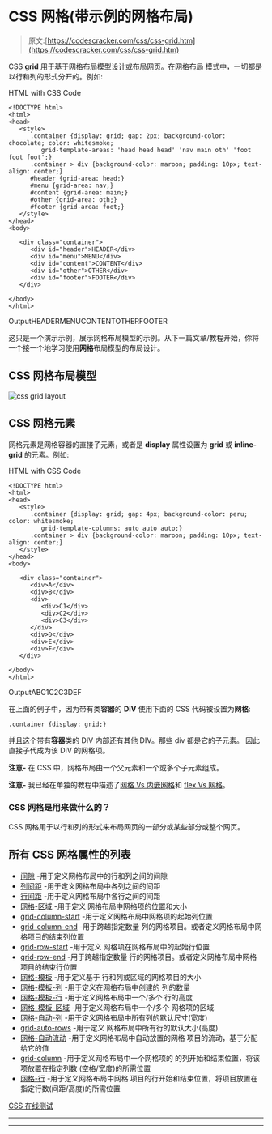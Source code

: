 # CSS 网格(带示例的网格布局)

> 原文:[https://codescracker.com/css/css-grid.htm](https://codescracker.com/css/css-grid.htm)

CSS **grid** 用于基于网格布局模型设计或布局网页。在网格布局 模式中，一切都是以行和列的形式分开的。例如:

HTML with CSS Code

```
<!DOCTYPE html>
<html>
<head>
   <style>
      .container {display: grid; gap: 2px; background-color: chocolate; color: whitesmoke;
         grid-template-areas: 'head head head' 'nav main oth' 'foot foot foot';}
      .container > div {background-color: maroon; padding: 10px; text-align: center;}
      #header {grid-area: head;}
      #menu {grid-area: nav;}
      #content {grid-area: main;}
      #other {grid-area: oth;}
      #footer {grid-area: foot;}
   </style>
</head>
<body>

   <div class="container">
      <div id="header">HEADER</div>
      <div id="menu">MENU</div>
      <div id="content">CONTENT</div>
      <div id="other">OTHER</div>
      <div id="footer">FOOTER</div>
   </div>

</body>
</html>
```

OutputHEADERMENUCONTENTOTHERFOOTER

这只是一个演示示例，展示网格布局模型的示例。从下一篇文章/教程开始，你将一个接一个地学习使用**网格**布局模型的布局设计。

## CSS 网格布局模型

![css grid layout](../Images/20ae451ee2fbdb3385d4705914fc939d.png)

## CSS 网格元素

网格元素是网格容器的直接子元素，或者是 **display** 属性设置为 **grid** 或 **inline-grid** 的元素。例如:

HTML with CSS Code

```
<!DOCTYPE html>
<html>
<head>
   <style>
      .container {display: grid; gap: 4px; background-color: peru; color: whitesmoke;
         grid-template-columns: auto auto auto;}
      .container > div {background-color: maroon; padding: 10px; text-align: center;}
   </style>
</head>
<body>

   <div class="container">
      <div>A</div>
      <div>B</div>
      <div>
         <div>C1</div>
         <div>C2</div>
         <div>C3</div>
      </div>
      <div>D</div>
      <div>E</div>
      <div>F</div>
   </div>

</body>
</html>
```

OutputABC1C2C3DEF

在上面的例子中，因为带有类**容器**的 **DIV** 使用下面的 CSS 代码被设置为**网格**:

```
.container {display: grid;}
```

并且这个带有**容器**类的 DIV 内部还有其他 DIV。那些 div 都是它的子元素。 因此直接子代成为该 DIV 的网格项。

**注意-** 在 CSS 中，网格布局由一个父元素和一个或多个子元素组成。

**注意-** 我已经在单独的教程中描述了[网格 Vs 内嵌网格](/css/css-grid-vs-inline-grid.htm)和 [flex Vs 网格](/css/css-flex-vs-grid.htm)。

### CSS 网格是用来做什么的？

CSS 网格用于以行和列的形式来布局网页的一部分或某些部分或整个网页。

## 所有 CSS 网格属性的列表

*   [间隙](/css/css-gap.htm) -用于定义网格布局中的行和列之间的间隙
*   [列间距](/css/css-column-gap.htm) -用于定义网格布局中各列之间的间距
*   [行间距](/css/css-row-gap.htm) -用于定义网格布局中各行之间的间距
*   [网格-区域](/css/css-grid-area.htm) -用于定义 网格布局中网格项的位置和大小
*   [grid-column-start](/css/css-grid-column-start.htm) -用于定义网格布局中网格项的起始列位置
*   [grid-column-end](/css/css-grid-column-end.htm) -用于跨越指定数量 列的网格项目。或者定义网格布局中网格项目的结束列位置
*   [grid-row-start](/css/css-grid-row-start.htm) -用于定义 网格项在网格布局中的起始行位置
*   [grid-row-end](/css/css-grid-row-end.htm) -用于跨越指定数量 行的网格项目。或者定义网格布局中网格项目的结束行位置
*   [网格-模板](/css/css-grid-template.htm) -用于定义基于 行和列或区域的网格项目的大小
*   [网格-模板-列](/css/css-grid-template-columns.htm) -用于定义在网格布局中创建的 列的数量
*   [网格-模板-行](/css/css-grid-template-rows.htm) -用于定义网格布局中一个/多个 行的高度
*   [网格-模板-区域](/css/css-grid-template-areas.htm) -用于定义网格布局中一个/多个 网格项的区域
*   [网格-自动-列](/css/css-grid-auto-columns.htm) -用于定义网格布局中所有列的默认尺寸(宽度)
*   [grid-auto-rows](/css/css-grid-auto-rows.htm) -用于定义 网格布局中所有行的默认大小(高度)
*   [网格-自动流动](/css/css-grid-auto-flow.htm) -用于定义网格布局中自动放置的网格 项目的流动，基于分配给它的值
*   [grid-column](/css/css-grid-column.htm) -用于定义网格布局中一个网格项的 的列开始和结束位置，将该项放置在指定列数 (空格/宽度)的所需位置
*   [网格-行](/css/css-grid-row.htm) -用于定义网格布局中网格 项目的行开始和结束位置，将项目放置在指定行数(间距/高度)的所需位置

[CSS 在线测试](/exam/showtest.php?subid=5)

* * *

* * *